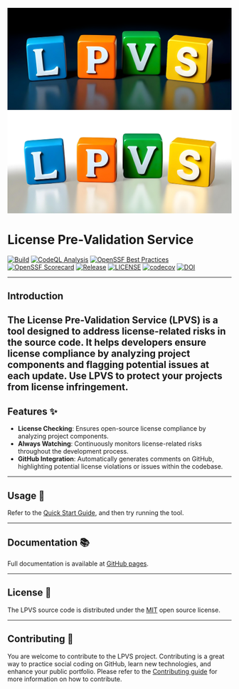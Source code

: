 ![Logo for dark mode](doc/docs/img/lpvs-dark.png#gh-dark-mode-only)
![Logo for light mode](doc/docs/img/lpvs-light.png#gh-light-mode-only)

# License Pre-Validation Service

[![Build](https://github.com/samsung/lpvs/workflows/Build/badge.svg)](https://github.com/samsung/lpvs/actions?query=workflow%3ABuild)
[![CodeQL Analysis](https://github.com/Samsung/LPVS/workflows/CodeQL%20Analysis/badge.svg)](https://github.com/Samsung/LPVS/actions?query=workflow%3A%22CodeQL+Analysis%22)
[![OpenSSF Best Practices](https://www.bestpractices.dev/projects/6309/badge)](https://www.bestpractices.dev/projects/6309)
[![OpenSSF Scorecard](https://api.securityscorecards.dev/projects/github.com/Samsung/LPVS/badge)](https://api.securityscorecards.dev/projects/github.com/Samsung/LPVS)
[![Release](https://img.shields.io/github/v/release/samsung/lpvs.svg)](https://github.com/Samsung/LPVS/releases)
[![LICENSE](https://img.shields.io/github/license/samsung/lpvs.svg)](https://github.com/Samsung/LPVS/blob/main/LICENSE)
[![codecov](https://codecov.io/gh/Samsung/LPVS/graph/badge.svg?token=XTD749ITNF)](https://codecov.io/gh/Samsung/LPVS)
[![DOI](https://zenodo.org/badge/DOI/10.5281/zenodo.7127519.svg)](https://doi.org/10.5281/zenodo.7127519)

---
## Introduction

The **License Pre-Validation Service (LPVS)** is a tool designed to address license-related risks in the source code.
It helps developers ensure license compliance by analyzing project components and flagging potential issues at each update.
Use LPVS to protect your projects from license infringement.
---

## Features ✨

- **License Checking**: Ensures open-source license compliance by analyzing project components.
- **Always Watching**: Continuously monitors license-related risks throughout the development process.
- **GitHub Integration**: Automatically generates comments on GitHub, highlighting potential license violations or issues within the codebase.

---

## Usage 🚀

Refer to the [Quick Start Guide], and then try running the tool.

---

## Documentation 📚

Full documentation is available at [GitHub pages].

---

## License 📝

The LPVS source code is distributed under the [MIT] open source license.

---

## Contributing 🤝

You are welcome to contribute to the LPVS project.
Contributing is a great way to practice social coding on GitHub, learn new technologies, and enhance your public portfolio.
Please refer to the [Contributing guide] for more information on how to contribute.

[GitHub pages]: https://samsung.github.io/LPVS/
[Contributing guide]: https://samsung.github.io/LPVS/dev-guide/contributing/
[MIT]: https://opensource.org/licenses/MIT
[Quick Start Guide]: https://samsung.github.io/LPVS/quick-start-guide/